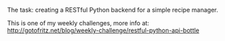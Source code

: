 The task: creating a RESTful Python backend for a simple recipe manager.

This is one of my weekly challenges, more info at: http://gotofritz.net/blog/weekly-challenge/restful-python-api-bottle

